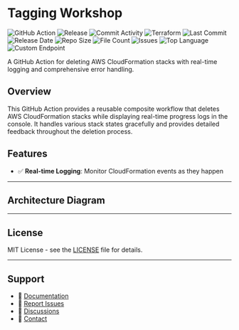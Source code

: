 # Tagging Workshop

![GitHub Action](https://img.shields.io/badge/GitHub-Action-blue?logo=github)&nbsp;![Release](https://github.com/subhamay-bhattacharyya/1903-tagging-tf/actions/workflows/release.yaml/badge.svg)&nbsp;![Commit Activity](https://img.shields.io/github/commit-activity/t/subhamay-bhattacharyya/1903-tagging-tf)&nbsp;![Terraform](https://img.shields.io/badge/AWS-Terraform-orange?logo=amazonaws)&nbsp;![Last Commit](https://img.shields.io/github/last-commit/subhamay-bhattacharyya/1903-tagging-tf)&nbsp;![Release Date](https://img.shields.io/github/release-date/subhamay-bhattacharyya/1903-tagging-tf)&nbsp;![Repo Size](https://img.shields.io/github/repo-size/subhamay-bhattacharyya/1903-tagging-tf)&nbsp;![File Count](https://img.shields.io/github/directory-file-count/subhamay-bhattacharyya/1903-tagging-tf)&nbsp;![Issues](https://img.shields.io/github/issues/subhamay-bhattacharyya/1903-tagging-tf)&nbsp;![Top Language](https://img.shields.io/github/languages/top/subhamay-bhattacharyya/1903-tagging-tf)&nbsp;![Custom Endpoint](https://img.shields.io/endpoint?url=https://gist.githubusercontent.com/bsubhamay/5c030d543b3bf20309daf44ae3233b41/raw/1903-tagging-tf.json?)


A GitHub Action for deleting AWS CloudFormation stacks with real-time logging and comprehensive error handling.

## Overview

This GitHub Action provides a reusable composite workflow that deletes AWS CloudFormation stacks while displaying real-time progress logs in the console. It handles various stack states gracefully and provides detailed feedback throughout the deletion process.

## Features

- ✅ **Real-time Logging**: Monitor CloudFormation events as they happen

---

## Architecture Diagram


---

## License

MIT License - see the [LICENSE](LICENSE) file for details.

---

## Support

- 📖 [Documentation](https://github.com/subhamay-bhattacharyya/1903-tagging-tf/wiki)
- 🐛 [Report Issues](https://github.com/subhamay-bhattacharyya/1903-tagging-tf/issues)
- 💬 [Discussions](https://github.com/subhamay-bhattacharyya/1903-tagging-tf/discussions)
- 📧 [Contact](mailto:support@subhamay.aws@gmail.com)